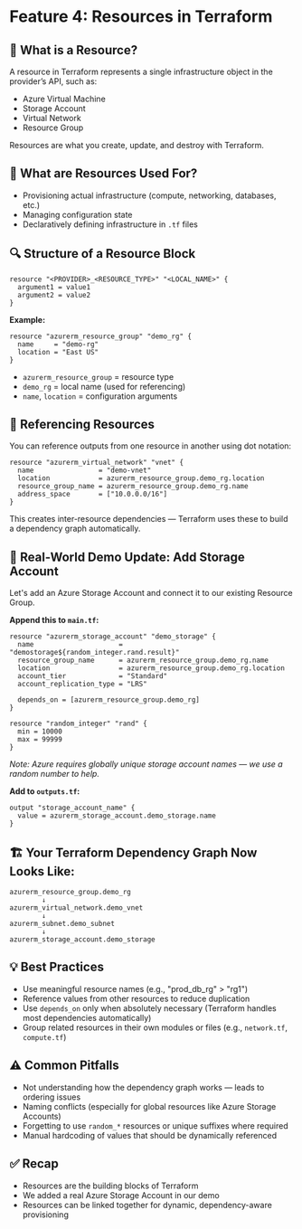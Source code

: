 # Feature 4: Resources in Terraform

## 🧱 What is a Resource?
A resource in Terraform represents a single infrastructure object in the provider’s API, such as:
- Azure Virtual Machine
- Storage Account
- Virtual Network
- Resource Group

Resources are what you create, update, and destroy with Terraform.

## 🧰 What are Resources Used For?
- Provisioning actual infrastructure (compute, networking, databases, etc.)
- Managing configuration state
- Declaratively defining infrastructure in `.tf` files

## 🔍 Structure of a Resource Block
```hcl
resource "<PROVIDER>_<RESOURCE_TYPE>" "<LOCAL_NAME>" {
  argument1 = value1
  argument2 = value2
}
```
**Example:**
```hcl
resource "azurerm_resource_group" "demo_rg" {
  name     = "demo-rg"
  location = "East US"
}
```
- `azurerm_resource_group` = resource type
- `demo_rg` = local name (used for referencing)
- `name`, `location` = configuration arguments

## 🔄 Referencing Resources
You can reference outputs from one resource in another using dot notation:
```hcl
resource "azurerm_virtual_network" "vnet" {
  name                = "demo-vnet"
  location            = azurerm_resource_group.demo_rg.location
  resource_group_name = azurerm_resource_group.demo_rg.name
  address_space       = ["10.0.0.0/16"]
}
```
This creates inter-resource dependencies — Terraform uses these to build a dependency graph automatically.

## 🧪 Real-World Demo Update: Add Storage Account
Let's add an Azure Storage Account and connect it to our existing Resource Group.

**Append this to `main.tf`:**
```hcl
resource "azurerm_storage_account" "demo_storage" {
  name                     = "demostorage${random_integer.rand.result}"
  resource_group_name      = azurerm_resource_group.demo_rg.name
  location                 = azurerm_resource_group.demo_rg.location
  account_tier             = "Standard"
  account_replication_type = "LRS"

  depends_on = [azurerm_resource_group.demo_rg]
}

resource "random_integer" "rand" {
  min = 10000
  max = 99999
}
```
*Note: Azure requires globally unique storage account names — we use a random number to help.*

**Add to `outputs.tf`:**
```hcl
output "storage_account_name" {
  value = azurerm_storage_account.demo_storage.name
}
```

## 🏗 Your Terraform Dependency Graph Now Looks Like:
```
azurerm_resource_group.demo_rg
        ↓
azurerm_virtual_network.demo_vnet
        ↓
azurerm_subnet.demo_subnet
        ↓
azurerm_storage_account.demo_storage
```

## 💡 Best Practices
- Use meaningful resource names (e.g., "prod_db_rg" > "rg1")
- Reference values from other resources to reduce duplication
- Use `depends_on` only when absolutely necessary (Terraform handles most dependencies automatically)
- Group related resources in their own modules or files (e.g., `network.tf`, `compute.tf`)

## ⚠️ Common Pitfalls
- Not understanding how the dependency graph works — leads to ordering issues
- Naming conflicts (especially for global resources like Azure Storage Accounts)
- Forgetting to use `random_*` resources or unique suffixes where required
- Manual hardcoding of values that should be dynamically referenced

## ✅ Recap
- Resources are the building blocks of Terraform
- We added a real Azure Storage Account in our demo
- Resources can be linked together for dynamic, dependency-aware provisioning
